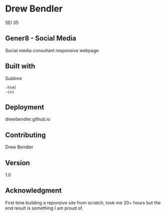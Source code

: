 # Drew Bendler 
SEI 35

## Gener8 - Social Media 

Social media consultant responsive webpage


## Built with

Sublime

	-html
	-css


## Deployment 

drewbendler.github.io

## Contributing 

Drew Bendler

## Version 

1.0

## Acknowledgment 

First time building a reponsive site from scratch, took me 20+ hours but the end result is something I am proud of.
